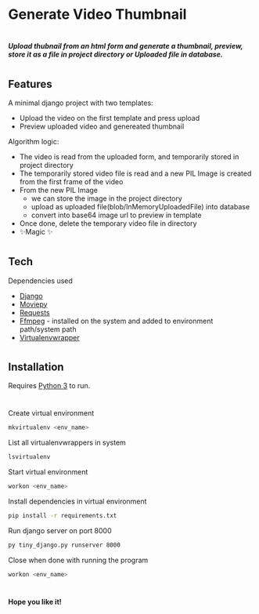 # Generate Video Thumbnail

#

#### _Upload thubnail from an html form and generate a thumbnail, preview, store it as a file in project directory or Uploaded file in database._

#

#

## Features

A minimal django project with two templates:

-   Upload the video on the first template and press upload
-   Preview uploaded video and genereated thumbnail

Algorithm logic:

-   The video is read from the uploaded form, and temporarily stored in project directory
-   The temporarily stored video file is read and a new PIL Image is created from the first frame of the video
-   From the new PIL Image
    -   we can store the image in the project directory
    -   upload as uploaded file(blob/InMemoryUploadedFile) into database
    -   convert into base64 image url to preview in template
-   Once done, delete the temporary video file in directory
-   ✨Magic ✨

#

#

## Tech

Dependencies used

-   [Django](djangoproject.com)
-   [Moviepy](pypi.org/project/moviepy)
-   [Requests](pypi.org/project/requests)
-   [Ffmpeg](ffmpeg.org) - installed on the system and added to environment path/system path
-   [Virtualenvwrapper](pypi.org/project/virtualenvwrapper)

#

#

## Installation

Requires [Python 3](python.org) to run.

#

Create virtual environment

```sh
mkvirtualenv <env_name>
```

List all virtualenvwrappers in system

```sh
lsvirtualenv
```

Start virtual environment

```sh
workon <env_name>
```

Install dependencies in virtual environment

```sh
pip install -r requirements.txt
```

Run django server on port 8000

```sh
py tiny_django.py runserver 8000
```

Close when done with running the program

```sh
workon <env_name>
```

#

#

**Hope you like it!**
